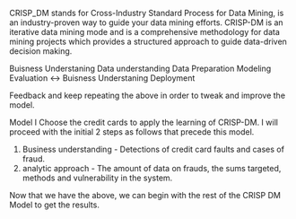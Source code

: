 CRISP_DM
stands for Cross-Industry Standard Process for Data Mining, is an industry-proven way to guide your data mining efforts. CRISP-DM is an iterative data mining mode and is a comprehensive methodology for data mining projects which provides a structured approach to guide data-driven decision making.

Buisness Understaning 
Data understanding 
Data Preparation 
Modeling 
Evaluation <-> Buisness Understaning 
Deployment 


Feedback and keep repeating the above in order to tweak and improve the model.



Model 
I Choose the credit cards to apply the learning of CRISP-DM.
I will proceed with the initial 2 steps as follows that precede this model.

1. Business understanding - Detections of credit card faults and cases of fraud.
2. analytic approach - The amount of data on frauds, the sums targeted, methods and  vulnerability in the system.

Now that we have the above, we can begin with the rest of the CRISP DM Model to get the results.


